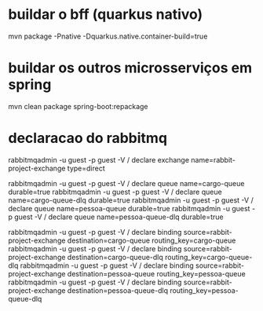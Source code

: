 # buildar o bff (quarkus nativo)

mvn package -Pnative -Dquarkus.native.container-build=true

# buildar os outros microsserviços em spring

mvn clean package spring-boot:repackage

# declaracao do rabbitmq

rabbitmqadmin -u guest -p guest -V / declare exchange name=rabbit-project-exchange type=direct

rabbitmqadmin -u guest -p guest -V / declare queue name=cargo-queue durable=true
rabbitmqadmin -u guest -p guest -V / declare queue name=cargo-queue-dlq durable=true
rabbitmqadmin -u guest -p guest -V / declare queue name=pessoa-queue durable=true
rabbitmqadmin -u guest -p guest -V / declare queue name=pessoa-queue-dlq durable=true

rabbitmqadmin -u guest -p guest -V / declare binding source=rabbit-project-exchange destination=cargo-queue routing_key=cargo-queue
rabbitmqadmin -u guest -p guest -V / declare binding source=rabbit-project-exchange destination=cargo-queue-dlq routing_key=cargo-queue-dlq
rabbitmqadmin -u guest -p guest -V / declare binding source=rabbit-project-exchange destination=pessoa-queue routing_key=pessoa-queue
rabbitmqadmin -u guest -p guest -V / declare binding source=rabbit-project-exchange destination=pessoa-queue-dlq routing_key=pessoa-queue-dlq
